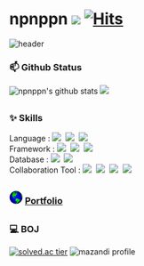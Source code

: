 # npnppn&nbsp;<img src="https://github.com/npnppn/npnppn/blob/main/aing_eyes.gif" width="40px"> [![Hits](https://hits.seeyoufarm.com/api/count/incr/badge.svg?url=https%3A%2F%2Fgithub.com%2Fnpnppn%2Fhit-counter&count_bg=%2379C83D&title_bg=%23555555&icon=&icon_color=%23E7E7E7&title=hits&edge_flat=false)](https://hits.seeyoufarm.com)

![header](https://capsule-render.vercel.app/api?type=waving&color=gradient&height=200&section=header&text=HyungMin's%20Github&fontSize=40&fontAlign=50&fontAlignY=40)

### 📫 Github Status
![npnppn's github stats](https://github-readme-stats.vercel.app/api?username=npnppn&show_icons=true&theme=synthwave)
<img src="https://github-readme-stats.vercel.app/api/top-langs/?username=npnppn" width = "27.5%">


<h2>
  
### ✨ Skills
<!-- <img src="https://img.shields.io/badge/이름-컬러?style=flat&logo=이름&logoColor=white"/> -->
Language : <img src="https://img.shields.io/badge/Java-007396?style=flat&logo=Java&logoColor=white"/>&nbsp;
<img src="https://img.shields.io/badge/Python-3776AB?style=flat&logo=Python&logoColor=white"/>&nbsp;
<img src="https://img.shields.io/badge/Javascript-F7DF1E?style=flat&logo=Javascript&logoColor=white"/>
<br>
Framework : <img src="https://img.shields.io/badge/Spring Boot-6DB33F?style=flat-square&logo=Spring Boot&logoColor=white"/>&nbsp;
<img src="https://img.shields.io/badge/Vue.js-4FC08D?style=flat-square&logo=Vue.js&logoColor=white"/>&nbsp;
<img src="https://img.shields.io/badge/Jupyter-F37626?style=flat-square&logo=Jupyter&logoColor=white"/>
<br>
Database : <img src="https://img.shields.io/badge/MySQL-4479A1?style=flat&logo=MySQL&logoColor=white"/>&nbsp;
<img src="https://img.shields.io/badge/Oracle-F80000?style=flat&logo=Oracle&logoColor=white"/>
<br>
Collaboration Tool : <img src="https://img.shields.io/badge/Github-181717?style=flat&logo=Github&logoColor=white"/>&nbsp;
<img src="https://img.shields.io/badge/Jira-0052CC?style=flat&logo=Jira&logoColor=white"/>&nbsp;
<img src="https://img.shields.io/badge/Mattermost-0058CC?style=flat&logo=Mattermost&logoColor=white"/>&nbsp;
<img src="https://img.shields.io/badge/Notion-000000?style=flat&logo=Notion&logoColor=white"/>
  
</h2>


<h2>
  
### <img src="https://github.com/Kinetic27/Kinetic27/blob/master/earth.gif" width="24px"> [Portfolio](https://cheddar-dollar-d16.notion.site/497ac6c432c743848f33fdd58a0285ac)

</h2>


<h2>
  
### 💻 BOJ
[![solved.ac tier](http://mazassumnida.wtf/api/generate_badge?boj=npnppn)](https://solved.ac/npnppn)
![mazandi profile](http://mazandi.herokuapp.com/api?handle=npnppn&theme=cold)
  
</h2>

<!--

**npnppn/npnppn** is a ✨ _special_ ✨ repository because its `README.md` (this file) appears on your GitHub profile.

Here are some ideas to get you started:

- 🔭 I’m currently working on ...
- 🌱 I’m currently learning ...
- 👯 I’m looking to collaborate on ...
- 🤔 I’m looking for help with ...
- 💬 Ask me about ...
- 📫 How to reach me: ...
- 😄 Pronouns: ...
- ⚡ Fun fact: ...
-->
